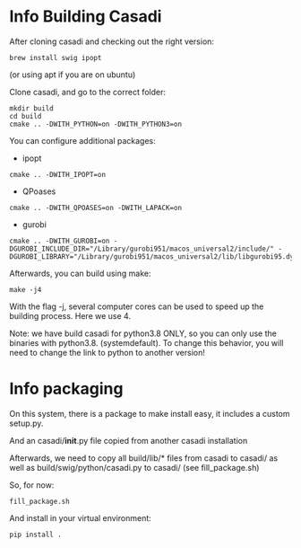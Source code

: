 # Info Building Casadi

After cloning casadi and checking out the right version:

```
brew install swig ipopt
```
(or using apt if you are on ubuntu)


Clone casadi, and go to the correct folder:
```
mkdir build
cd build
cmake .. -DWITH_PYTHON=on -DWITH_PYTHON3=on
```

You can configure additional packages:
 - ipopt
```
cmake .. -DWITH_IPOPT=on
```
 - QPoases
```
cmake .. -DWITH_QPOASES=on -DWITH_LAPACK=on
```
- gurobi
```
cmake .. -DWITH_GUROBI=on -DGUROBI_INCLUDE_DIR="/Library/gurobi951/macos_universal2/include/" -DGUROBI_LIBRARY="/Library/gurobi951/macos_universal2/lib/libgurobi95.dylib"
```

Afterwards, you can build using make:
```
make -j4
```

With the flag -j, several computer cores can be used to speed up the building process. Here we use 4.


Note: we have build casadi for python3.8 ONLY, so you can only use the binaries with python3.8. (systemdefault). To change this behavior, you will need to change the link to python to another version!


# Info packaging

On this system, there is a package to make install easy, it includes a custom
setup.py.

And an casadi/__init__.py file copied from another casadi installation

Afterwards, we need to copy all build/lib/* files from casadi to casadi/ as well as build/swig/python/casadi.py to casadi/ (see fill_package.sh)

So, for now:

```
fill_package.sh
```

And install in your virtual environment:
```
pip install .
```
